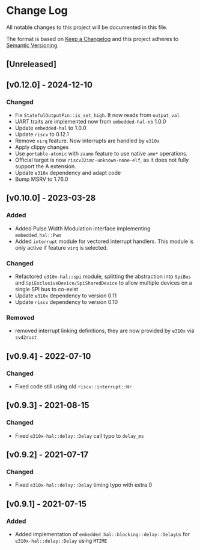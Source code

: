 # Change Log

All notable changes to this project will be documented in this file.

The format is based on [Keep a Changelog](http://keepachangelog.com/)
and this project adheres to [Semantic Versioning](http://semver.org/).

## [Unreleased]

## [v0.12.0] - 2024-12-10

### Changed
- Fix `StatefulOutputPin::is_set_high`. It now reads from `output_val`
- UART traits are implemented now from `embedded-hal-nb` 1.0.0
- Update `embedded-hal` to 1.0.0
- Update `riscv` to 0.12.1
- Remove `virq` feature. Now interrupts are handled by `e310x`
- Apply clippy changes
- Use `portable-atomic` with `zaamo` feature to use native `amo*` operations.
- Official target is now `riscv32imc-unknown-none-elf`, as it does not fully support the A extension.
- Update `e310x` dependency and adapt code
- Bump MSRV to 1.76.0

## [v0.10.0] - 2023-03-28

### Added
- Added Pulse Width Modulation interface implementing `embedded_hal::Pwm`
- Added `interrupt` module for vectored interrupt handlers. This module is only active if feature `virq` is selected.

### Changed
- Refactored `e310x-hal::spi` module, splitting the abstraction into `SpiBus` and `SpiExclusiveDevice/SpiSharedDevice` to allow multiple devices on a single SPI bus to co-exist
- Update `e310x` dependency to version 0.11
- Update `riscv` dependency to version 0.10

### Removed
- removed interrupt linking definitions, they are now provided by `e310x` via `svd2rust`

## [v0.9.4] - 2022-07-10

### Changed

- Fixed code still using old `riscv::interrupt::Nr`

## [v0.9.3] - 2021-08-15

### Changed

- Fixed `e310x-hal::delay::Delay` call typo to `delay_ms`

## [v0.9.2] - 2021-07-17

### Changed

- Fixed `e310x-hal::delay::Delay` timing typo with extra 0

## [v0.9.1] - 2021-07-15

### Added

- Added implementation of `embedded_hal::blocking::delay::DelayUs` for `e310x-hal::delay::Delay` using `MTIME`
